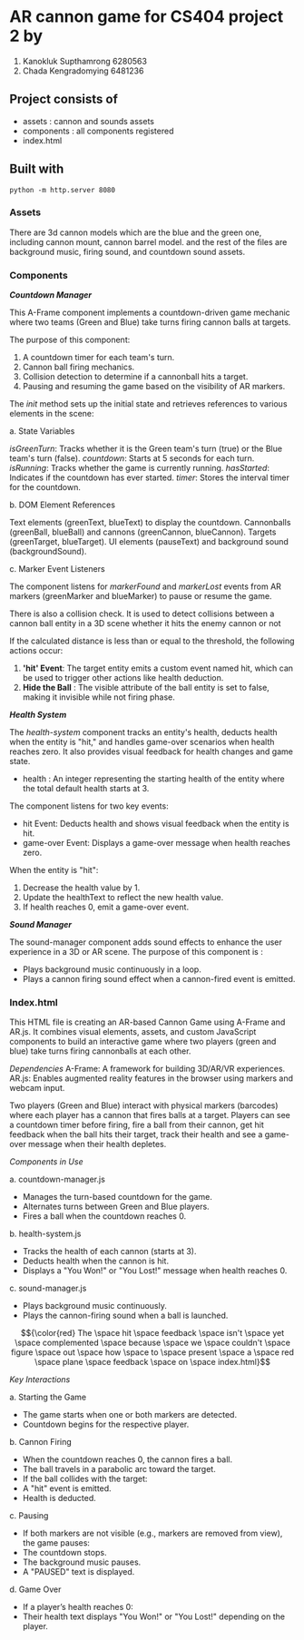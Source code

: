 # AR cannon game for CS404 project 2 by
1. Kanokluk Supthamrong 6280563
2. Chada Kengradomying 6481236

## Project consists of
- assets : cannon and sounds assets
- components : all components registered
- index.html

## Built with
    python -m http.server 8080

### Assets

There are 3d cannon models which are the blue and the green one, including cannon mount, cannon barrel model. and the rest of the files are background music, firing sound, and countdown sound assets.

### Components

***Countdown Manager***

This A-Frame component implements a countdown-driven game mechanic where two teams (Green and Blue) take turns firing cannon balls at targets.

The purpose of this component:
1) A countdown timer for each team's turn.
2) Cannon ball firing mechanics.
3) Collision detection to determine if a cannonball hits a target.
4) Pausing and resuming the game based on the visibility of AR markers.

The *init* method sets up the initial state and retrieves references to various elements in the scene:

a. State Variables

*isGreenTurn*: Tracks whether it is the Green team's turn (true) or the Blue team's turn (false).
*countdown*: Starts at 5 seconds for each turn.
*isRunning*: Tracks whether the game is currently running.
*hasStarted*: Indicates if the countdown has ever started.
*timer*: Stores the interval timer for the countdown.

b. DOM Element References

Text elements (greenText, blueText) to display the countdown.
Cannonballs (greenBall, blueBall) and cannons (greenCannon, blueCannon).
Targets (greenTarget, blueTarget).
UI elements (pauseText) and background sound (backgroundSound).

c. Marker Event Listeners

The component listens for *markerFound* and *markerLost* events from AR markers (greenMarker and blueMarker) to pause or resume the game.

There is also a collision check. It is used to detect collisions between a cannon ball entity in a 3D scene whether it hits the enemy cannon or not

If the calculated distance is less than or equal to the threshold, the following actions occur:
1. **'hit' Event**: The target entity emits a custom event named hit, which can be used to trigger other actions like health deduction.
2. **Hide the Ball** : The visible attribute of the ball entity is set to false, making it invisible while not firing phase.


***Health System***

The *health-system* component tracks an entity's health, deducts health when the entity is "hit," and handles game-over scenarios when health reaches zero. It also provides visual feedback for health changes and game state.

- health : An integer representing the starting health of the entity where the total default health starts at 3.

The component listens for two key events:
- hit Event: Deducts health and shows visual feedback when the entity is hit.
- game-over Event: Displays a game-over message when health reaches zero.

When the entity is "hit":

1) Decrease the health value by 1.
2) Update the healthText to reflect the new health value.
3) If health reaches 0, emit a game-over event.


***Sound Manager***

The sound-manager component adds sound effects to enhance the user experience in a 3D or AR scene. The purpose of this component is :

- Plays background music continuously in a loop.
- Plays a cannon firing sound effect when a cannon-fired event is emitted.

### Index.html

This HTML file is creating an AR-based Cannon Game using A-Frame and AR.js. It combines visual elements, assets, and custom JavaScript components to build an interactive game where two players (green and blue) take turns firing cannonballs at each other. 

*Dependencies*
    A-Frame: A framework for building 3D/AR/VR experiences.
    AR.js: Enables augmented reality features in the browser using markers and webcam input.

Two players (Green and Blue) interact with physical markers (barcodes) where each player has a cannon that fires balls at a target. Players can see a countdown timer before firing, fire a ball from their cannon, get hit feedback when the ball hits their target, track their health and see a game-over message when their health depletes.

*Components in Use*

a. countdown-manager.js
- Manages the turn-based countdown for the game.
- Alternates turns between Green and Blue players.
- Fires a ball when the countdown reaches 0.

b. health-system.js
- Tracks the health of each cannon (starts at 3).
- Deducts health when the cannon is hit.
- Displays a "You Won!" or "You Lost!" message when health reaches 0.

c. sound-manager.js
- Plays background music continuously.
- Plays the cannon-firing sound when a ball is launched.

$${\color{red} The \space hit \space feedback \space isn't \space yet \space complemented \space because \space we \space couldn't \space figure \space out \space how \space to \space present \space a \space red \space plane \space feedback \space on \space index.html}$$

*Key Interactions*

a. Starting the Game
- The game starts when one or both markers are detected.
- Countdown begins for the respective player.

b. Cannon Firing
- When the countdown reaches 0, the cannon fires a ball.
- The ball travels in a parabolic arc toward the target.
- If the ball collides with the target:
- A "hit" event is emitted.
- Health is deducted.

c. Pausing
- If both markers are not visible (e.g., markers are removed from view), the game pauses:
- The countdown stops.
- The background music pauses.
- A "PAUSED" text is displayed.

d. Game Over
- If a player’s health reaches 0:
- Their health text displays "You Won!" or "You Lost!" depending on the player.
